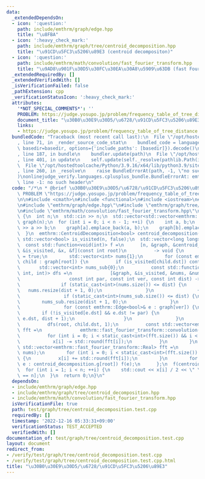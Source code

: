 ```yaml
---
data:
  _extendedDependsOn:
  - icon: ':question:'
    path: include/emthrm/graph/edge.hpp
    title: "\u8FBA"
  - icon: ':heavy_check_mark:'
    path: include/emthrm/graph/tree/centroid_decomposition.hpp
    title: "\u91CD\u5FC3\u5206\u89E3 (centroid decompositon)"
  - icon: ':question:'
    path: include/emthrm/math/convolution/fast_fourier_transform.hpp
    title: "\u9AD8\u901F\u30D5\u30FC\u30EA\u30A8\u5909\u63DB (fast Fourier transform)"
  _extendedRequiredBy: []
  _extendedVerifiedWith: []
  _isVerificationFailed: false
  _pathExtension: cpp
  _verificationStatusIcon: ':heavy_check_mark:'
  attributes:
    '*NOT_SPECIAL_COMMENTS*': ''
    PROBLEM: https://judge.yosupo.jp/problem/frequency_table_of_tree_distance
    document_title: "\u30B0\u30E9\u30D5/\u6728/\u91CD\u5FC3\u5206\u89E3"
    links:
    - https://judge.yosupo.jp/problem/frequency_table_of_tree_distance
  bundledCode: "Traceback (most recent call last):\n  File \"/opt/hostedtoolcache/Python/3.9.16/x64/lib/python3.9/site-packages/onlinejudge_verify/documentation/build.py\"\
    , line 71, in _render_source_code_stat\n    bundled_code = language.bundle(stat.path,\
    \ basedir=basedir, options={'include_paths': [basedir]}).decode()\n  File \"/opt/hostedtoolcache/Python/3.9.16/x64/lib/python3.9/site-packages/onlinejudge_verify/languages/cplusplus.py\"\
    , line 187, in bundle\n    bundler.update(path)\n  File \"/opt/hostedtoolcache/Python/3.9.16/x64/lib/python3.9/site-packages/onlinejudge_verify/languages/cplusplus_bundle.py\"\
    , line 401, in update\n    self.update(self._resolve(pathlib.Path(included), included_from=path))\n\
    \  File \"/opt/hostedtoolcache/Python/3.9.16/x64/lib/python3.9/site-packages/onlinejudge_verify/languages/cplusplus_bundle.py\"\
    , line 260, in _resolve\n    raise BundleErrorAt(path, -1, \"no such header\"\
    )\nonlinejudge_verify.languages.cplusplus_bundle.BundleErrorAt: emthrm/graph/edge.hpp:\
    \ line -1: no such header\n"
  code: "/*\n * @brief \u30B0\u30E9\u30D5/\u6728/\u91CD\u5FC3\u5206\u89E3\n */\n#define\
    \ PROBLEM \"https://judge.yosupo.jp/problem/frequency_table_of_tree_distance\"\
    \n\n#include <cmath>\n#include <functional>\n#include <iostream>\n#include <vector>\n\
    \n#include \"emthrm/graph/edge.hpp\"\n#include \"emthrm/graph/tree/centroid_decomposition.hpp\"\
    \n#include \"emthrm/math/convolution/fast_fourier_transform.hpp\"\n\nint main()\
    \ {\n  int n;\n  std::cin >> n;\n  std::vector<std::vector<emthrm::Edge<bool>>>\
    \ graph(n);\n  for (int i = 0; i < n - 1; ++i) {\n    int a, b;\n    std::cin\
    \ >> a >> b;\n    graph[a].emplace_back(a, b);\n    graph[b].emplace_back(b, a);\n\
    \  }\n  emthrm::CentroidDecomposition<bool> centroid_decomposition(graph);\n \
    \ std::vector<bool> is_visited(n, false);\n  std::vector<long long> x(n, 0);\n\
    \  const std::function<void(int)> f =\n      [n, &graph, &centroid_decomposition,\
    \ &is_visited, &x, &f](const int root)\n          -> void {\n        is_visited[root]\
    \ = true;\n        std::vector<int> nums{1};\n        for (const emthrm::Edge<bool>&\
    \ child : graph[root]) {\n          if (is_visited[child.dst]) continue;\n   \
    \       std::vector<int> nums_sub{0};\n          const std::function<void(int,\
    \ int, int)> dfs =\n              [&graph, &is_visited, &nums, &nums_sub, &dfs](\n\
    \                  const int par, const int ver, const int dist) -> void {\n \
    \               if (static_cast<int>(nums.size()) <= dist) {\n               \
    \   nums.resize(dist + 1, 0);\n                }\n                ++nums[dist];\n\
    \                if (static_cast<int>(nums_sub.size()) <= dist) {\n          \
    \        nums_sub.resize(dist + 1, 0);\n                }\n                ++nums_sub[dist];\n\
    \                for (const emthrm::Edge<bool>& e : graph[ver]) {\n          \
    \        if (!is_visited[e.dst] && e.dst != par) {\n                    dfs(ver,\
    \ e.dst, dist + 1);\n                  }\n                }\n              };\n\
    \          dfs(root, child.dst, 1);\n          const std::vector<emthrm::fast_fourier_transform::Real>\
    \ fft =\n              emthrm::fast_fourier_transform::convolution(nums_sub, nums_sub);\n\
    \          for (int i = 0; i < static_cast<int>(fft.size()) && i < n; ++i) {\n\
    \            x[i] -= std::round(fft[i]);\n          }\n        }\n        const\
    \ std::vector<emthrm::fast_fourier_transform::Real> fft =\n            emthrm::fast_fourier_transform::convolution(nums,\
    \ nums);\n        for (int i = 0; i < static_cast<int>(fft.size()) && i < n; ++i)\
    \ {\n          x[i] += std::round(fft[i]);\n        }\n        for (const int\
    \ e : centroid_decomposition.g[root]) f(e);\n      };\n  f(centroid_decomposition.root);\n\
    \  for (int i = 1; i < n; ++i) {\n    std::cout << x[i] / 2 << \" \\n\"[i + 1\
    \ == n];\n  }\n  return 0;\n}\n"
  dependsOn:
  - include/emthrm/graph/edge.hpp
  - include/emthrm/graph/tree/centroid_decomposition.hpp
  - include/emthrm/math/convolution/fast_fourier_transform.hpp
  isVerificationFile: true
  path: test/graph/tree/centroid_decomposition.test.cpp
  requiredBy: []
  timestamp: '2022-12-16 05:33:31+09:00'
  verificationStatus: TEST_ACCEPTED
  verifiedWith: []
documentation_of: test/graph/tree/centroid_decomposition.test.cpp
layout: document
redirect_from:
- /verify/test/graph/tree/centroid_decomposition.test.cpp
- /verify/test/graph/tree/centroid_decomposition.test.cpp.html
title: "\u30B0\u30E9\u30D5/\u6728/\u91CD\u5FC3\u5206\u89E3"
---
```

